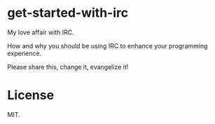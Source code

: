get-started-with-irc
====================

My love affair with IRC.

How and why you should be using IRC to enhance your programming experience.

Please share this, change it, evangelize it!

License
=======

MIT.

